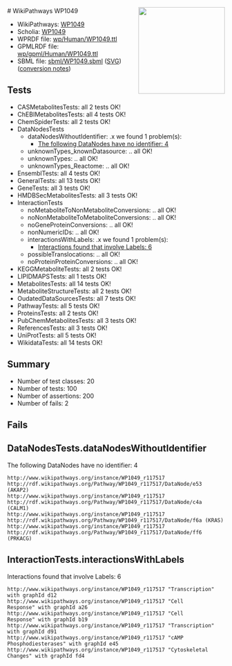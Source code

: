 <img style="float: right; width: 200px" src="../logo.png" />
# WikiPathways WP1049

* WikiPathways: [WP1049](https://identifiers.org/wikipathways:WP1049)
* Scholia: [WP1049](https://scholia.toolforge.org/wikipathways/WP1049)
* WPRDF file: [wp/Human/WP1049.ttl](../wp/Human/WP1049.ttl)
* GPMLRDF file: [wp/gpml/Human/WP1049.ttl](../wp/gpml/Human/WP1049.ttl)
* SBML file: [sbml/WP1049.sbml](../sbml/WP1049.sbml) ([SVG](../sbml/WP1049.svg)) ([conversion notes](../sbml/WP1049.txt))

## Tests
* CASMetabolitesTests: all 2 tests OK!
* ChEBIMetabolitesTests: all 4 tests OK!
* ChemSpiderTests: all 2 tests OK!
* DataNodesTests
    * dataNodesWithoutIdentifier: .x we found 1 problem(s):
        * [The following DataNodes have no identifier: 4](#d2d32fa3)
    * unknownTypes_knownDatasource: .. all OK!
    * unknownTypes: .. all OK!
    * unknownTypes_Reactome: .. all OK!
* EnsemblTests: all 4 tests OK!
* GeneralTests: all 13 tests OK!
* GeneTests: all 3 tests OK!
* HMDBSecMetabolitesTests: all 3 tests OK!
* InteractionTests
    * noMetaboliteToNonMetaboliteConversions: .. all OK!
    * noNonMetaboliteToMetaboliteConversions: .. all OK!
    * noGeneProteinConversions: .. all OK!
    * nonNumericIDs: .. all OK!
    * interactionsWithLabels: .x we found 1 problem(s):
        * [Interactions found that involve Labels: 6](#630d267d)
    * possibleTranslocations: .. all OK!
    * noProteinProteinConversions: .. all OK!
* KEGGMetaboliteTests: all 2 tests OK!
* LIPIDMAPSTests: all 1 tests OK!
* MetabolitesTests: all 14 tests OK!
* MetaboliteStructureTests: all 2 tests OK!
* OudatedDataSourcesTests: all 7 tests OK!
* PathwayTests: all 5 tests OK!
* ProteinsTests: all 2 tests OK!
* PubChemMetabolitesTests: all 3 tests OK!
* ReferencesTests: all 3 tests OK!
* UniProtTests: all 5 tests OK!
* WikidataTests: all 14 tests OK!


## Summary

* Number of test classes: 20
* Number of tests: 100
* Number of assertions: 200
* Number of fails: 2

## Fails

<a name="d2d32fa3" />

## DataNodesTests.dataNodesWithoutIdentifier

The following DataNodes have no identifier: 4
```
http://www.wikipathways.org/instance/WP1049_r117517 http://rdf.wikipathways.org/Pathway/WP1049_r117517/DataNode/e53 (AKAP2)
http://www.wikipathways.org/instance/WP1049_r117517 http://rdf.wikipathways.org/Pathway/WP1049_r117517/DataNode/c4a (CALM1)
http://www.wikipathways.org/instance/WP1049_r117517 http://rdf.wikipathways.org/Pathway/WP1049_r117517/DataNode/f6a (KRAS)
http://www.wikipathways.org/instance/WP1049_r117517 http://rdf.wikipathways.org/Pathway/WP1049_r117517/DataNode/ff6 (PRKACG)
```

<a name="630d267d" />

## InteractionTests.interactionsWithLabels

Interactions found that involve Labels: 6
```
http://www.wikipathways.org/instance/WP1049_r117517 "Transcription" with graphId d12
http://www.wikipathways.org/instance/WP1049_r117517 "Cell
Response" with graphId a26
http://www.wikipathways.org/instance/WP1049_r117517 "Cell
Response" with graphId b19
http://www.wikipathways.org/instance/WP1049_r117517 "Transcription" with graphId d91
http://www.wikipathways.org/instance/WP1049_r117517 "cAMP
Phosphodiesterases" with graphId e45
http://www.wikipathways.org/instance/WP1049_r117517 "Cytoskeletal
Changes" with graphId fd4
```

